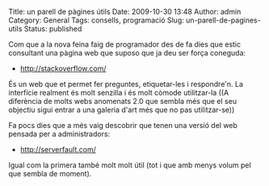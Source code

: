 Title: un parell de pàgines útils
Date: 2009-10-30 13:48
Author: admin
Category: General
Tags: consells, programació
Slug: un-parell-de-pagines-utils
Status: published

Com que a la nova feina faig de programador des de fa dies que estic consultant una pàgina web que suposo que ja deu ser força coneguda:

- <http://stackoverflow.com/>

És un web que et permet fer preguntes, etiquetar-les i respondre'n. La interfície realment és molt senzilla i és molt còmode utilitzar-la ((A diferència de molts webs anomenats 2.0 que sembla més que el seu objectiu sigui entrar a una galeria d'art més que no pas utilitzar-se))

Fa pocs dies que a més vaig descobrir que tenen una versió del web pensada per a administradors:

- <http://serverfault.com/>

Igual com la primera també molt molt útil (tot i que amb menys volum pel que sembla de moment).
